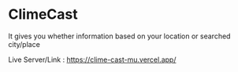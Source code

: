 <h1>ClimeCast</h1>
<div>It gives you whether information based on your location or searched city/place</div> 

Live Server/Link : https://clime-cast-mu.vercel.app/

